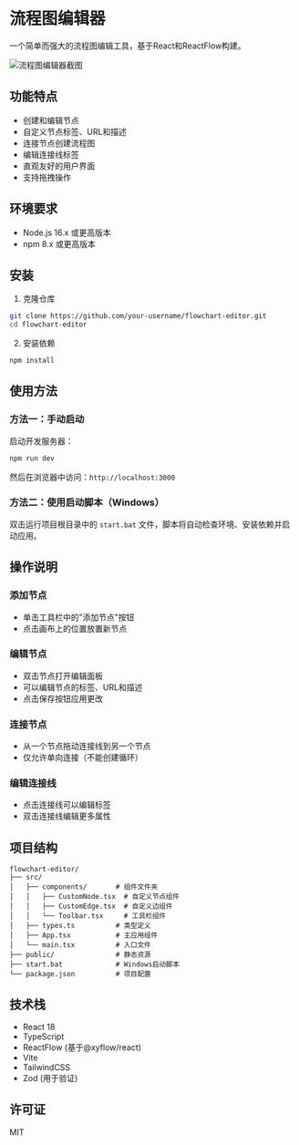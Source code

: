 # 流程图编辑器

一个简单而强大的流程图编辑工具，基于React和ReactFlow构建。

![流程图编辑器截图](screenshot.png)

## 功能特点

- 创建和编辑节点
- 自定义节点标签、URL和描述
- 连接节点创建流程图
- 编辑连接线标签
- 直观友好的用户界面
- 支持拖拽操作

## 环境要求

- Node.js 16.x 或更高版本
- npm 8.x 或更高版本

## 安装

1. 克隆仓库
```bash
git clone https://github.com/your-username/flowchart-editor.git
cd flowchart-editor
```

2. 安装依赖
```bash
npm install
```

## 使用方法

### 方法一：手动启动

启动开发服务器：
```bash
npm run dev
```

然后在浏览器中访问：`http://localhost:3000`

### 方法二：使用启动脚本（Windows）

双击运行项目根目录中的 `start.bat` 文件，脚本将自动检查环境、安装依赖并启动应用。

## 操作说明

### 添加节点
- 单击工具栏中的"添加节点"按钮
- 点击画布上的位置放置新节点

### 编辑节点
- 双击节点打开编辑面板
- 可以编辑节点的标签、URL和描述
- 点击保存按钮应用更改

### 连接节点
- 从一个节点拖动连接线到另一个节点
- 仅允许单向连接（不能创建循环）

### 编辑连接线
- 点击连接线可以编辑标签
- 双击连接线编辑更多属性

## 项目结构

```
flowchart-editor/
├── src/
│   ├── components/       # 组件文件夹
│   │   ├── CustomNode.tsx  # 自定义节点组件
│   │   ├── CustomEdge.tsx  # 自定义边组件
│   │   └── Toolbar.tsx     # 工具栏组件
│   ├── types.ts          # 类型定义
│   ├── App.tsx           # 主应用组件
│   └── main.tsx          # 入口文件
├── public/               # 静态资源
├── start.bat             # Windows启动脚本
└── package.json          # 项目配置
```

## 技术栈

- React 18
- TypeScript
- ReactFlow (基于@xyflow/react)
- Vite
- TailwindCSS
- Zod (用于验证)

## 许可证

MIT 